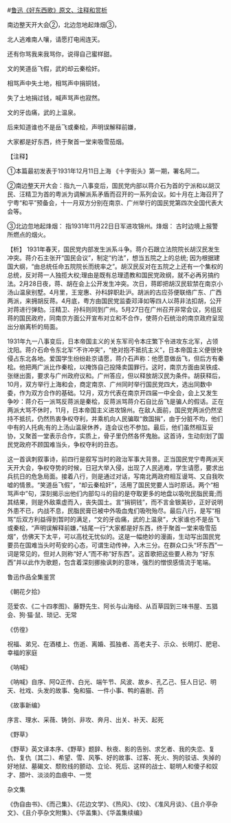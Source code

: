 #[鲁迅《好东西歌》原文、注释和赏析](https://www.vrrw.net/wx/9314.html)

南边整天开大会②，北边忽地起烽烟③，

北人逃难南人嚷，请愿打电闹连天。

还有你骂我来我骂你，说得自己蜜样甜。

文的笑道岳飞假，武的却云秦桧奸。

相骂声中失土地，相骂声中捐铜钱，

失了土地捐过钱，喊声骂声也寂然。

文的牙齿痛，武的上温泉。

后来知道谁也不是岳飞或秦桧，声明误解释前嫌，

大家都是好东西，终于聚首一堂来吸雪茄烟。

【注释】

①本篇最初发表于1931年12月11日上海 《十字街头》第一期，署名阿二。

②南边整天开大会：指九一八事变后，国民党内部以蒋介石为首的宁派和以胡汉民、汪精卫为首的粤派为调解派系矛盾而召开的一系列会议。如十月在上海召开了宁粤“和平”预备会，十一月双方分别在南京、广州举行的国民党第四次全国代表大会等。

③北边忽地起烽烟： 指1931年11月22日日军进攻锦州。烽烟： 古时边境上报警所燃点的烟火。



【析】 1931年春天，国民党内部发生派系斗争。蒋介石跟立法院院长胡汉民发生冲突。蒋介石主张开“国民会议”，制定“约法”，想当五院之上的总统; 因为根据建国大纲，“由总统任命五院院长而统率之”。胡汉民反对在五院之上还有一个集权的总统，反对蒋一人独揽大权;理由是既有总理遗教和国民党政纲，就不必再另搞约法。2月28日夜，蒋、胡在会上公开发生冲突。次日，蒋即把胡汉民软禁在南京小汤山温泉别墅。4月里，王宠惠、孙科辞职赴沪。胡派的古应芬便联络广东、广西两派，来拥胡反蒋。4月底，粤方由国民党监委邓泽如等四人以蒋非法扣胡，公开对蒋进行弹劾。汪精卫、孙科则同到广州。5月27日在广州召开非常会议，另组反蒋的国民政府，同南京方面公开宣布对立和不合作，使蒋介石统治的南京政府呈现出分崩离析的局面。

1931年九一八事变后，日本帝国主义的关东军司令本庄繁下令进攻东北军，占领沈阳。蒋介石命令东北军“不许冲突”，“绝对抱不抵抗主义”，日本帝国主义便很快侵占东北各地。爱国学生纷纷赴京请愿，蒋介石声称：他愿意做岳飞，但后方有秦桧。他把两广派比作秦桧，以掩饰自己投降卖国罪行。这时，南京方面由吴铁成、张继出面，要求与广州政府议和。广州答应，但以释放胡汉民为条件。胡获释后，10月，双方举行上海和会，商定南京、广州同时举行国民党四大，选出同数中委，作为双方合作的基础。12月，双方代表在南京开四届一中全会，会上又发生争吵：蒋介石一派骂反蒋派是秦桧，反蒋派骂蒋介石自比岳飞是骗人的假话。正在两派大骂不休时，11月，日本帝国主义进攻锦州。在敌人面前，国民党两派仍然坚持不抵抗，仍然热衷争权夺利，并乘机向人民骗取“救国捐”，由于分脏不均，他们中有的人托病;有的上汤山温泉休养，连会议也不参加。最后，他们虽然相互妥协，又聚首一堂表示合作，实质上，骨子里仍然各怀鬼胎。这首诗，生动刻划了国民党政府不顾国难当头，争权夺利的丑态。

这一首讽刺叙事诗，前四行是叙写当时的政治军事大背景。正当国民党宁粤两派天天开大会，争权夺势的时候，日冠大举入侵，出现了人民逃难，学生请愿，要求出兵抗日的危急局面。接着八行，则是通过对话，写南北两政府相互谩骂、又自我吹嘘的情景。“笑道岳飞假”，“却云秦桧奸”，活用了国民党要人当时原话。两个“相骂声中”句，深刻揭示出他们内部勾斗的目的是夺取更多的地盘以吸吮民脂民膏;而其结果，则是外敌乘虚而入，丧失国土。言“捐铜钱”，而不言金银美钞，正好说明外患不已，内战不息，民脂民膏已被中外吸血鬼们吸吮殆尽。最后八行，是写“相骂”后双方利益得到暂时的满足，“文的牙齿痛，武的上温泉”，大家谁也不是岳飞或秦桧，“声明误解释前嫌，”结尾一行“大家都是好东西，终于聚首一堂来吸雪茄烟”，仿佛天下太平，可以高枕无忧似的。这是一幅绝妙的漫画，生动写出国民党要员在国难当头时苟安的心态，可谓生动传神，入木三分。在群众口头“坏东西”一词是常见的，但对人则称“好人”而不称“好东西”。这首歌把这些要人称为 “好东西”并以此作为歌题，包含着深刻挪揄讽刺的意味，强烈的憎恨感情流于笔端。

鲁迅作品全集鉴赏

《朝花夕拾》

范爱农、《二十四孝图》、藤野先生、阿长与山海经、从百草园到三味书屋、五猖会、狗·猫·鼠、琐记、无常

《仿徨》

祝福、弟兄、在酒楼上、伤逝、离婚、孤独者、高老夫子、示众、长明灯、肥皂、幸福的家庭

《呐喊》

《呐喊》自序、阿Q正传、白光、端午节、风波、故乡、孔乙己、狂人日记、明天、社戏、头发的故事、兔和猫、一件小事、鸭的喜剧、药

《故事新编》

序言、理水、采薇、铸剑、非攻、奔月、出关、补天、起死

《野草》

《野草》英文译本序、《野草》题辞、秋夜、影的告别、求乞者、我的失恋、复仇、复仇〔其二〕、希望、雪、风筝、好的故事、过客、死火、狗的驳诘、失掉的好地狱、墓碣文、颓败线的颤动、立论、死后、这样的战士、聪明人和傻子和奴才、腊叶、淡淡的血痕中、一觉

杂文集

《伪自由书》、《而己集》、《花边文学》、《热风》、《坟》、《准风月谈》、《且介亭杂文》、《且介亭杂文附集》、《华盖集》、《华盖集续编》


